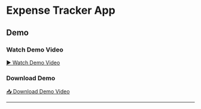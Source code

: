 # Expense Tracker App

## Demo

### Watch Demo Video

[▶️ Watch Demo Video](./assets/demo_video.mov)

### Download Demo

[📥 Download Demo Video](./assets/demo_video.mov?raw=true)

---

```

```
